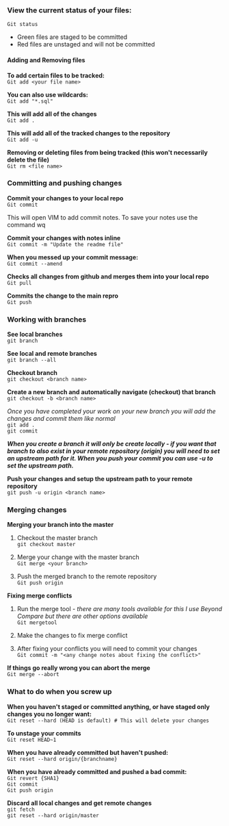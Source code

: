 ### View the current status of your files:
```Git status ```

* Green files are staged to be committed
* Red files are unstaged and will not be committed

#### Adding and Removing files

**To add certain files to be tracked:**  
```Git add <your file name>```

**You can also use wildcards:**  
```Git add "*.sql" ```

**This will add all of the changes**  
```Git add .```

**This will add all of the tracked changes to the repository**  
```Git add -u```

**Removing or deleting files from being tracked (this won't necessarily delete the file)**  
```Git rm <file name>```

### Committing and pushing changes

**Commit your changes to your local repo**  
```Git commit```

This will open VIM to add commit notes. To save your notes use the command wq

**Commit your changes with notes inline**  
```Git commit -m "Update the readme file"```

**When you messed up your commit message:**  
```Git commit --amend```

**Checks all changes from github and merges them into your local repo**  
```Git pull```

**Commits the change to the main repro**  
```Git push```

### Working with branches
**See local branches**  
```git branch```

**See local and remote branches**  
```git branch --all```

**Checkout branch**  
```git checkout <branch name>```

**Create a new branch and automatically navigate (checkout) that branch**  
```git checkout -b <branch name>```

_Once you have completed your work on your new branch you will add the changes and commit them like normal_  
```git add .```  
```git commit```

_**When you create a branch it will only be create locally - if you want that branch to also exist in your remote repository (origin) you will need to set an upstream path for it. When you push your commit you can use -u to set the upstream path.**_  

**Push your changes and setup the upstream path to your remote repository**  
```git push -u origin <branch name>```


### Merging changes

**Merging your branch into the master**  

1. Checkout the master branch  
```git checkout master```

2. Merge your change with the master branch  
```Git merge <your branch>```

3. Push the merged branch to the remote repository  
```Git push origin```

**Fixing merge conflicts**  

1. Run the merge tool - _there are many tools available for this I use Beyond Compare but there are other options available_  
```Git mergetool```
	
2. Make the changes to fix merge conflict
	
3. After fixing your conflicts you will need to commit your changes  
```Git commit -m "<any change notes about fixing the conflict>"```

**If things go really wrong you can abort the merge**  
```Git merge --abort```

### What to do when you screw up

**When you haven't staged or committed anything, or have staged only changes you no longer want:**  
```Git reset --hard (HEAD is default) # This will delete your changes```

**To unstage your commits**  
```Git reset HEAD~1```

**When you have already committed but haven't pushed:**  
```Git reset --hard origin/{branchname}```

**When you have already committed and pushed a bad commit:**  
```Git revert {SHA1}```  
```Git commit```  
```Git push origin```  

**Discard all local changes and get remote changes**  
```git fetch```  
```git reset --hard origin/master```  
